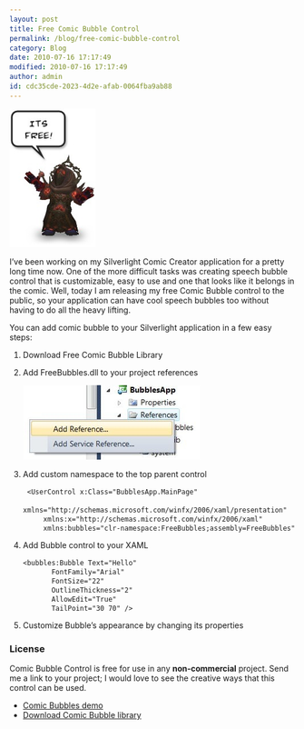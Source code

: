 ```yaml
---
layout: post
title: Free Comic Bubble Control
permalink: /blog/free-comic-bubble-control
category: Blog
date: 2010-07-16 17:17:49
modified: 2010-07-16 17:17:49
author: admin
id: cdc35cde-2023-4d2e-afab-0064fba9ab88
---
```


<img alt="free" class="icon" src="/i/2010-7-16-free-comic-bubble-control/free.jpg" />

I’ve been working on my Silverlight Comic Creator application for a pretty long time now. One of the more
difficult tasks was creating speech bubble control that is customizable, easy to use and one that looks like
it belongs in the comic. Well, today I am releasing my free Comic Bubble control to the public, so your
application can have cool speech bubbles too without having to do all the heavy lifting.

You can add comic bubble to your Silverlight application in a few easy steps:

1. Download Free Comic Bubble Library

2. Add FreeBubbles.dll to your project references

    <img alt="" src="/i/2010-7-16-free-comic-bubble-control/ref.jpg" />

3. Add custom namespace to the top parent control

	    <UserControl x:Class="BubblesApp.MainPage"
	        xmlns="http://schemas.microsoft.com/winfx/2006/xaml/presentation"
	        xmlns:x="http://schemas.microsoft.com/winfx/2006/xaml"
	        xmlns:bubbles="clr-namespace:FreeBubbles;assembly=FreeBubbles"

4. Add Bubble control to your XAML

	   <bubbles:Bubble Text="Hello"
	          FontFamily="Arial"
	          FontSize="22"
	          OutlineThickness="2"
	          AllowEdit="True"
	          TailPoint="30 70" />

5. Customize Bubble’s appearance by changing its properties

### License

Comic Bubble Control is free for use in any **non-commercial** project. Send me a link to your project;
I would love to see the creative ways that this control can be used.

 * [Comic Bubbles demo](http://dl.dropbox.com/u/3528765/samples/BubblesApp.html)
 * [Download Comic Bubble library](http://dl.dropbox.com/u/3528765/FreeBubbles.zip)